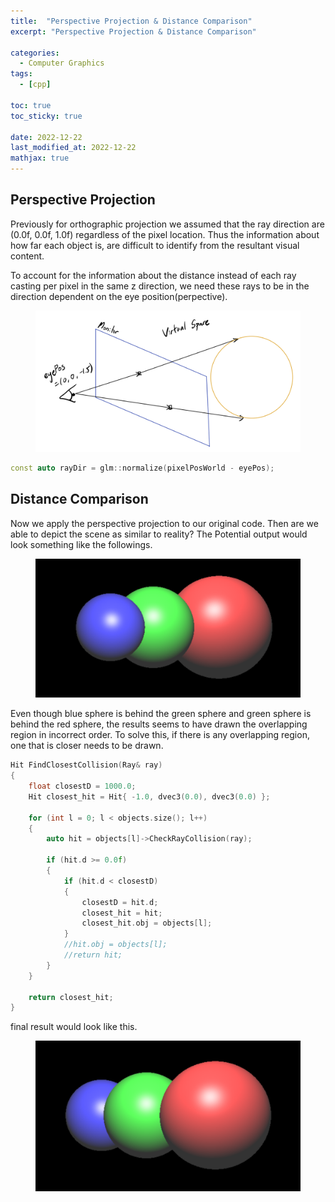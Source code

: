 ```yaml
---
title:  "Perspective Projection & Distance Comparison"
excerpt: "Perspective Projection & Distance Comparison"

categories:
  - Computer Graphics
tags:
  - [cpp]

toc: true
toc_sticky: true

date: 2022-12-22
last_modified_at: 2022-12-22
mathjax: true
---
```


## Perspective Projection
Previously for orthographic projection we assumed that the ray direction are (0.0f, 0.0f, 1.0f) regardless of the pixel location. Thus the information about how far each object is, are difficult to identify from the resultant visual content.

To account for the information about the distance instead of each ray casting per pixel in the same z direction, we need these rays to be in the direction dependent on the eye position(perpective). 

<figure class="full">
    <a href="/assets/images/posts/graphics/2022-12-22-14-13-19.png"><img src="/assets/images/posts/graphics/2022-12-22-14-13-19.png"></a>
</figure>


```c++
const auto rayDir = glm::normalize(pixelPosWorld - eyePos);
```

## Distance Comparison
Now we apply the perspective projection to our original code. Then are we able to depict the scene as similar to reality? 
The Potential output would look something like the followings.

<figure class="full">
    <a href="/assets/images/posts/graphics/2022-12-22-14-17-41.png"><img src="/assets/images/posts/graphics/2022-12-22-14-17-41.png"></a>
</figure>

Even though blue sphere is behind the green sphere and green sphere is behind the red sphere, the results seems to have drawn the overlapping region in incorrect order. To solve this, if there is any overlapping region, one that is closer needs to be drawn. 
```c++
Hit FindClosestCollision(Ray& ray)
{
    float closestD = 1000.0; 
    Hit closest_hit = Hit{ -1.0, dvec3(0.0), dvec3(0.0) };

    for (int l = 0; l < objects.size(); l++)
    {
        auto hit = objects[l]->CheckRayCollision(ray);

        if (hit.d >= 0.0f)
        {
            if (hit.d < closestD)
            {
                closestD = hit.d;
                closest_hit = hit;
                closest_hit.obj = objects[l];
            }
            //hit.obj = objects[l];
            //return hit;
        }
    }

    return closest_hit;
}
```

final result would look like this.

<figure class="full">
    <a href="/assets/images/posts/graphics/2022-12-22-14-22-25.png"><img src="/assets/images/posts/graphics/2022-12-22-14-22-25.png"></a>
</figure>